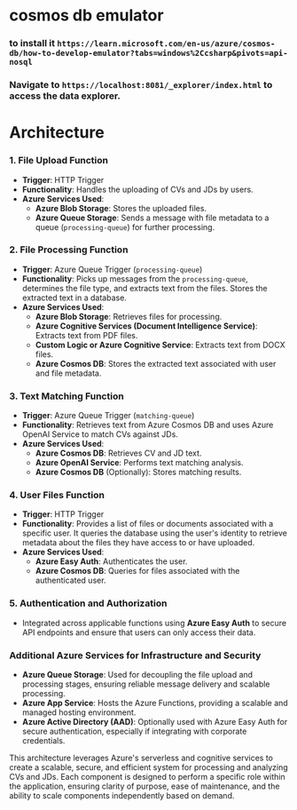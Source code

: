 # cosmos db emulator
### to install it ```https://learn.microsoft.com/en-us/azure/cosmos-db/how-to-develop-emulator?tabs=windows%2Ccsharp&pivots=api-nosql```
### Navigate to ```https://localhost:8081/_explorer/index.html``` to access the data explorer.


# Architecture

### 1. **File Upload Function**

- **Trigger**: HTTP Trigger
- **Functionality**: Handles the uploading of CVs and JDs by users.
- **Azure Services Used**:
  - **Azure Blob Storage**: Stores the uploaded files.
  - **Azure Queue Storage**: Sends a message with file metadata to a queue (`processing-queue`) for further processing.

### 2. **File Processing Function**

- **Trigger**: Azure Queue Trigger (`processing-queue`)
- **Functionality**: Picks up messages from the `processing-queue`, determines the file type, and extracts text from the files. Stores the extracted text in a database.
- **Azure Services Used**:
  - **Azure Blob Storage**: Retrieves files for processing.
  - **Azure Cognitive Services (Document Intelligence Service)**: Extracts text from PDF files.
  - **Custom Logic or Azure Cognitive Service**: Extracts text from DOCX files.
  - **Azure Cosmos DB**: Stores the extracted text associated with user and file metadata.

### 3. **Text Matching Function**

- **Trigger**: Azure Queue Trigger (`matching-queue`)
- **Functionality**: Retrieves text from Azure Cosmos DB and uses Azure OpenAI Service to match CVs against JDs.
- **Azure Services Used**:
  - **Azure Cosmos DB**: Retrieves CV and JD text.
  - **Azure OpenAI Service**: Performs text matching analysis.
  - **Azure Cosmos DB** (Optionally): Stores matching results.

### 4. **User Files Function**

- **Trigger**: HTTP Trigger
- **Functionality**: Provides a list of files or documents associated with a specific user. It queries the database using the user's identity to retrieve metadata about the files they have access to or have uploaded.
- **Azure Services Used**:
  - **Azure Easy Auth**: Authenticates the user.
  - **Azure Cosmos DB**: Queries for files associated with the authenticated user.

### 5. **Authentication and Authorization**

- Integrated across applicable functions using **Azure Easy Auth** to secure API endpoints and ensure that users can only access their data.

### Additional Azure Services for Infrastructure and Security

- **Azure Queue Storage**: Used for decoupling the file upload and processing stages, ensuring reliable message delivery and scalable processing.
- **Azure App Service**: Hosts the Azure Functions, providing a scalable and managed hosting environment.
- **Azure Active Directory (AAD)**: Optionally used with Azure Easy Auth for secure authentication, especially if integrating with corporate credentials.

This architecture leverages Azure's serverless and cognitive services to create a scalable, secure, and efficient system for processing and analyzing CVs and JDs. Each component is designed to perform a specific role within the application, ensuring clarity of purpose, ease of maintenance, and the ability to scale components independently based on demand.